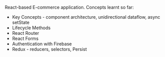 React-based E-commerce application. Concepts learnt so far: 
  - Key Concepts - component architecture, unidirectional dataflow, async setState
  - Lifecycle Methods 
  - React Router
  - React Forms
  - Authentication with Firebase
  - Redux - reducers, selectors, Persist

